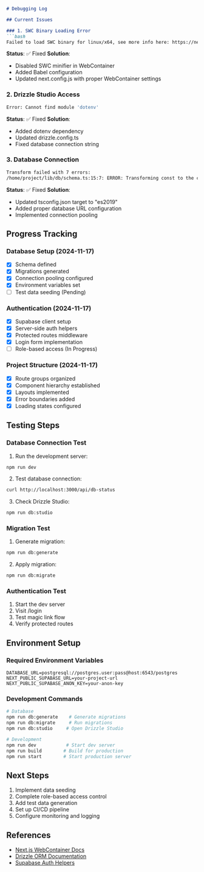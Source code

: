 ```markdown
# Debugging Log

## Current Issues

### 1. SWC Binary Loading Error
```bash
Failed to load SWC binary for linux/x64, see more info here: https://nextjs.org/docs/messages/failed-loading-swc
```

**Status**: ✅ Fixed
**Solution**: 
- Disabled SWC minifier in WebContainer
- Added Babel configuration
- Updated next.config.js with proper WebContainer settings

### 2. Drizzle Studio Access
```bash
Error: Cannot find module 'dotenv'
```

**Status**: ✅ Fixed
**Solution**:
- Added dotenv dependency
- Updated drizzle.config.ts
- Fixed database connection string

### 3. Database Connection
```bash
Transform failed with 7 errors:
/home/project/lib/db/schema.ts:15:7: ERROR: Transforming const to the configured target environment ("es5") is not supported yet
```

**Status**: ✅ Fixed
**Solution**:
- Updated tsconfig.json target to "es2019"
- Added proper database URL configuration
- Implemented connection pooling

## Progress Tracking

### Database Setup (2024-11-17)
- [x] Schema defined
- [x] Migrations generated
- [x] Connection pooling configured
- [x] Environment variables set
- [ ] Test data seeding (Pending)

### Authentication (2024-11-17)
- [x] Supabase client setup
- [x] Server-side auth helpers
- [x] Protected routes middleware
- [x] Login form implementation
- [ ] Role-based access (In Progress)

### Project Structure (2024-11-17)
- [x] Route groups organized
- [x] Component hierarchy established
- [x] Layouts implemented
- [x] Error boundaries added
- [x] Loading states configured

## Testing Steps

### Database Connection Test
1. Run the development server:
```bash
npm run dev
```

2. Test database connection:
```bash
curl http://localhost:3000/api/db-status
```

3. Check Drizzle Studio:
```bash
npm run db:studio
```

### Migration Test
1. Generate migration:
```bash
npm run db:generate
```

2. Apply migration:
```bash
npm run db:migrate
```

### Authentication Test
1. Start the dev server
2. Visit /login
3. Test magic link flow
4. Verify protected routes

## Environment Setup

### Required Environment Variables
```env
DATABASE_URL=postgresql://postgres.user:pass@host:6543/postgres
NEXT_PUBLIC_SUPABASE_URL=your-project-url
NEXT_PUBLIC_SUPABASE_ANON_KEY=your-anon-key
```

### Development Commands
```bash
# Database
npm run db:generate    # Generate migrations
npm run db:migrate     # Run migrations
npm run db:studio     # Open Drizzle Studio

# Development
npm run dev           # Start dev server
npm run build        # Build for production
npm run start        # Start production server
```

## Next Steps

1. Implement data seeding
2. Complete role-based access control
3. Add test data generation
4. Set up CI/CD pipeline
5. Configure monitoring and logging

## References

- [Next.js WebContainer Docs](https://nextjs.org/docs/deployment#docker-image)
- [Drizzle ORM Documentation](https://orm.drizzle.team/docs/overview)
- [Supabase Auth Helpers](https://supabase.com/docs/guides/auth/auth-helpers/nextjs)
```